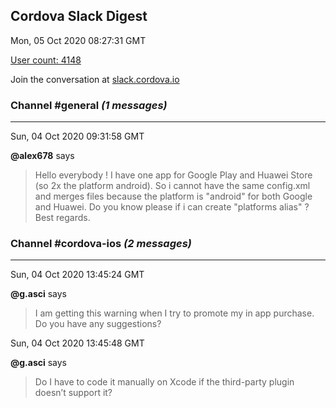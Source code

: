 ## Cordova Slack Digest
Mon, 05 Oct 2020 08:27:31 GMT

[User count: 4148](https://cordova.slack.com/)


Join the conversation at [slack.cordova.io](http://slack.cordova.io/)

### __Channel #general__ _(1 messages)_
---

Sun, 04 Oct 2020 09:31:58 GMT

__@alex678__ says 
> Hello everybody ! I have one app for Google Play and Huawei Store (so 2x the platform android). So i cannot have the same config.xml and merges files because the platform is "android" for both Google and Huawei. Do you know please if i can create "platforms alias" ? Best regards.
> 

### __Channel #cordova-ios__ _(2 messages)_
---

Sun, 04 Oct 2020 13:45:24 GMT

__@g.asci__ says 
> I am getting this warning when I try to promote my in app purchase. Do you have any suggestions?
> 

Sun, 04 Oct 2020 13:45:48 GMT

__@g.asci__ says 
> Do I have to code it manually on Xcode if the third-party plugin doesn’t support it?
> 
